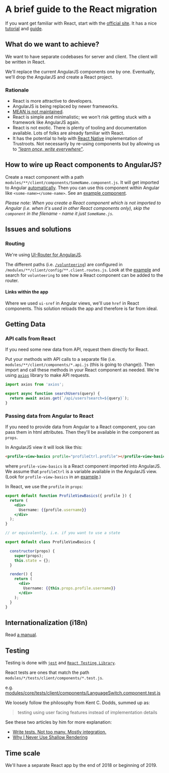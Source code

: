 
# A brief guide to the React migration

If you want get familiar with React, start with the [official site](reactjs.org). It has a nice [tutorial](https://reactjs.org/tutorial/tutorial.html) and [guide](https://reactjs.org/docs/hello-world.html).

## What do we want to achieve?

We want to have separate codebases for server and client. The client will be written in React.

We'll replace the current AngularJS components one by one. Eventually, we'll drop the AngularJS and create a React project. 

### Rationale

- React is more attractive to developers.
- AngularJS is being replaced by newer frameworks.
- [MEAN is not maintained](https://github.com/Trustroots/trustroots/issues/638). 
- React is simple and minimalistic; we won't risk getting stuck with a framework like AngularJS again.
- React is not exotic. There is plenty of tooling and documentation available. Lots of folks are already familiar with React.
- It has the potential to help with [React Native](https://github.com/Trustroots/trustroots-expo-mobile/) implementation of Trustroots. Not necessarily by re-using components but by allowing us to [_"learn once, write everywhere"_](https://www.youtube.com/watch?v=LIeqUPvh8qY).

## How to wire up React components to AngularJS?

Create a react component with a path `modules/**/client/components/SomeName.component.js`. It will get imported to Angular [automatically](https://github.com/Trustroots/trustroots/blob/master/config/webpack/entries/main.js). Then you can use this component within Angular like `<some-name></some-name>`.
See an [example component](https://github.com/Trustroots/trustroots/blob/master/modules/pages/client/components/Volunteering.component.js).

_Please note: When you create a React component which is not imported to Angular (i.e. when it's used in other React components only), skip the `component` in the filename - name it just `SomeName.js`._

## Issues and solutions

### Routing

We're using [UI-Router for AngularJS](https://ui-router.github.io/ng1/).

The different paths (i.e. [`/volunteering`](https://trustroots.org/volunteering)) are configured in `/modules/**/client/config/**.client.routes.js`.
Look at the [example](https://github.com/Trustroots/trustroots/blob/master/modules/pages/client/config/pages.client.routes.js) and search for `volunteering` to see how a React component can be added to the router.

#### Links within the app

Where we used `ui-sref` in Angular views, we'll use `href` in React components. This solution reloads the app and therefore is far from ideal.

## Getting Data

### API calls from React

If you need some new data from API, request them directly for React.

Put your methods with API calls to a separate file (i.e. `modules/**/client/components/*.api.js` (this is going to change)). Then import and call these methods in your React component as needed. We're using [`axios`](https://github.com/axios/axios) library to make API requests.

```js
import axios from 'axios';

export async function searchUsers(query) {
  return await axios.get(`/api/users?search=${query}`);
}
```

### Passing data from Angular to React

If you need to provide data from Angular to a React component, you can pass them in html attributes. Then they'll be available in the component as `props`.

In AngularJS view it will look like this:

```html
<profile-view-basics profile="profileCtrl.profile"></profile-view-basics>
```
where `profile-view-basics` is a React component imported into AngularJS. We assume that `profileCtrl` is a variable available in the AngularJS view. (Look for `profile-view-basics` in an [example](https://github.com/Trustroots/trustroots/blob/master/modules/users/client/views/profile/profile-view-basics.client.view.html).)

In React, we use the `profile` in `props`:

```jsx
export default function ProfileViewBasics({ profile }) {
  return (
    <div>
      Username: {{profile.username}}
    </div>
  );
}

// or equivalently, i.e. if you want to use a state

export default class ProfileViewBasics {

  constructor(props) {
    super(props);
    this.state = {};
  }

  render() {
    return (
      <div>
        Username: {{this.props.profile.username}}
      </div>
    );
  }
}
```

## Internationalization (i18n)

Read [a manual](i18n.md).

## Testing

Testing is done with [`jest`](https://jestjs.io/en/) and [`React Testing Library`](https://testing-library.com/docs/react-testing-library/intro).

React tests are ones that match the path `modules/*/tests/client/components/*.test.js`.

e.g. [modules/core/tests/client/components/LanguageSwitch.component.test.js](../modules/core/tests/client/components/LanguageSwitch.component.test.js)

We loosely follow the philosophy from Kent C. Dodds, summed up as:

> testing using user facing features instead of implementation details

See these two articles by him for more explanation: 
- [Write tests. Not too many. Mostly integration.](https://kentcdodds.com/blog/write-tests)
- [Why I Never Use Shallow Rendering](https://kentcdodds.com/blog/why-i-never-use-shallow-rendering)
 

## Time scale

We'll have a separate React app by the end of 2018 or beginning of 2019.
